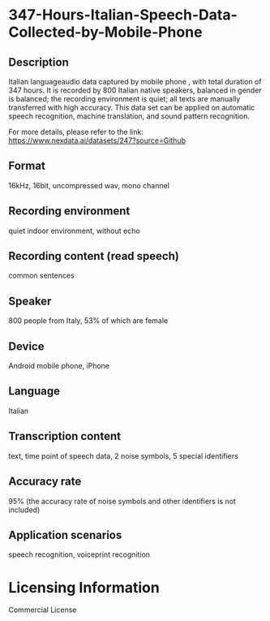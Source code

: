 # 347-Hours-Italian-Speech-Data-Collected-by-Mobile-Phone


## Description
Italian languageaudio data captured by mobile phone , with total duration of 347 hours. It is recorded by 800 Italian native speakers, balanced in gender is balanced; the recording environment is quiet; all texts are manually transferred with high accuracy. This data set can be applied on automatic speech recognition, machine translation, and sound pattern recognition.

For more details, please refer to the link: https://www.nexdata.ai/datasets/247?source=Github


## Format
16kHz, 16bit, uncompressed wav, mono channel

## Recording environment
quiet indoor environment, without echo

## Recording content (read speech)
common sentences

## Speaker
800 people from Italy, 53% of which are female

## Device
Android mobile phone, iPhone

## Language
Italian

## Transcription content
text, time point of speech data, 2 noise symbols, 5 special identifiers

## Accuracy rate
95% (the accuracy rate of noise symbols and other identifiers is not included)

## Application scenarios
speech recognition, voiceprint recognition

# Licensing Information
Commercial License

